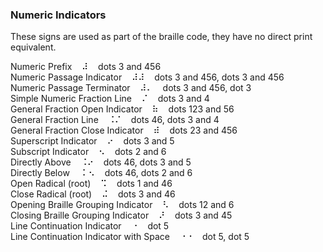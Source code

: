### Numeric Indicators

These signs are used as part of the braille code, they have no direct 
print equivalent.

Numeric Prefix&nbsp;&nbsp;&nbsp;&nbsp;&#x283c;&nbsp;&nbsp;&nbsp;&nbsp;dots 3 and 456  
Numeric Passage Indicator&nbsp;&nbsp;&nbsp;&nbsp;&#x283c;&#x283c;&nbsp;&nbsp;&nbsp;&nbsp;dots 3 and 456, dots 3 and 456  
Numeric Passage Terminator&nbsp;&nbsp;&nbsp;&nbsp;&#x283c;&#x2804;&nbsp;&nbsp;&nbsp;&nbsp;dots 3 and 456, dot 3  
Simple Numeric Fraction Line&nbsp;&nbsp;&nbsp;&nbsp;&#x280c;&nbsp;&nbsp;&nbsp;&nbsp;dots 3 and 4  
General Fraction Open Indicator&nbsp;&nbsp;&nbsp;&nbsp;&#x2837;&nbsp;&nbsp;&nbsp;&nbsp;dots 123 and 56  
General Fraction Line&nbsp;&nbsp;&nbsp;&nbsp;&#x2828;&#x280c;&nbsp;&nbsp;&nbsp;&nbsp;dots 46, dots 3 and 4  
General Fraction Close Indicator&nbsp;&nbsp;&nbsp;&nbsp;&#x283e;&nbsp;&nbsp;&nbsp;&nbsp;dots 23 and 456  
Superscript Indicator&nbsp;&nbsp;&nbsp;&nbsp;&#x2814;&nbsp;&nbsp;&nbsp;&nbsp;dots 3 and 5  
Subscript Indicator&nbsp;&nbsp;&nbsp;&nbsp;&#x2822;&nbsp;&nbsp;&nbsp;&nbsp;dots 2 and 6  
Directly Above&nbsp;&nbsp;&nbsp;&nbsp;&#x2828;&#x2814;&nbsp;&nbsp;&nbsp;&nbsp;dots 46, dots 3 and 5  
Directly Below&nbsp;&nbsp;&nbsp;&nbsp;&#x2828; &#x2822;&nbsp;&nbsp;&nbsp;&nbsp;dots 46, dots 2 and 6  
Open Radical (root)&nbsp;&nbsp;&nbsp;&nbsp;&#x2829;&nbsp;&nbsp;&nbsp;&nbsp;dots 1 and 46  
Close Radical (root)&nbsp;&nbsp;&nbsp;&nbsp;&#x282c;&nbsp;&nbsp;&nbsp;&nbsp;dots 3 and 46  
Opening Braille Grouping Indicator&nbsp;&nbsp;&nbsp;&nbsp;&#x2823;&nbsp;&nbsp;&nbsp;&nbsp;dots 12 and 6  
Closing Braille Grouping Indicator&nbsp;&nbsp;&nbsp;&nbsp;&#x281c;&nbsp;&nbsp;&nbsp;&nbsp;dots 3 and 45  
Line Continuation Indicator&nbsp;&nbsp;&nbsp;&nbsp;&#x2810;&nbsp;&nbsp;&nbsp;&nbsp;dot 5  
Line Continuation Indicator with Space&nbsp;&nbsp;&nbsp;&nbsp;&#x2810;&#x2810;&nbsp;&nbsp;&nbsp;&nbsp;dot 5, dot 5  
